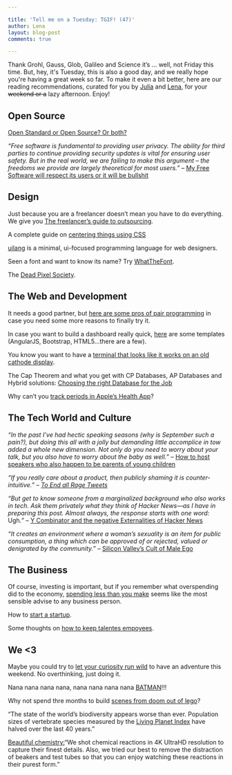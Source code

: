 ```yaml
---

title: 'Tell me on a Tuesday: TGIF! (47)'
author: Lena
layout: blog-post
comments: true

---
```


Thank Grohl, Gauss, Glob, Galileo and Science it’s … well, not Friday this time. But, hey, it's Tuesday, this is also a good day, and we really hope you're having a great week so far. To make it even a bit better, here are our reading recommendations, curated for you by <a href="http://twitter.com/juschm">Julia</a> and <a href="http://twitter.com/ffffux">Lena</a>, for your <del>weekend or a</del> lazy afternoon. Enjoy!


## Open Source
<a href="http://www.youtube.com/watch?v=CNPNpBQuh40">Open Standard or Open Source? Or both?</a>

<em>&#8220;Free software is fundamental to providing user privacy. The ability for third parties to continue providing security updates is vital for ensuring user safety. But in the real world, we are failing to make this argument &#8211; the freedoms we provide are largely theoretical for most users.&#8221; </em>– <a href="http://mjg59.dreamwidth.org/32686.html">My Free Software will respect its users or it will be bullshit</a>


## Design
Just because you are a freelancer doesn&#8217;t mean you have to do everything. We give you <a href="http://www.webdesignerdepot.com/2014/09/the-freelancers-guide-to-outsourcing/">The freelancer’s guide to outsourcing</a>.

A complete guide on <a href="http://css-tricks.com/centering-css-complete-guide/">centering things using CSS</a>

<a href="uilang.com">uilang</a> is a minimal, ui-focused programming language for web designers.

Seen a font and want to know its name? Try <a href="https://www.myfonts.com/WhatTheFont/?">WhatTheFont</a>.

The <a href="http://thedeadpixelsociety.net/">Dead Pixel Society</a>.


## The Web and Development
It needs a good partner, but <a href="https://medium.com/web-design-and-development/the-power-of-pair-programming-vulcan-mind-melding-fa4718130bfe"> here are some pros of pair programming</a> in case you need some more reasons to finally try it.

In case you want to build a dashboard really quick, <a href="http://www.bypeople.com/css-dashboard/">here</a> are some templates (AngularJS, Bootstrap, HTML5&#8230;there are a few).

You know you want to have a <a href="https://github.com/Swordfish90/cool-retro-term">terminal that looks like it works on an old cathode display</a>.

The Cap Theorem and what you get with CP Databases, AP Databases and Hybrid solutions: <a href="http://blog.andyet.com/2014/10/01/right-database">Choosing the right Database for the Job</a>

Why can&#8217;t you <a href="http://ntlk.net/2014/09/26/why-cant-you-track-periods-in-apples-health-app/">track periods in Apple&#8217;s Health App</a>?


## The Tech World and Culture

<em>&#8220;In the past I’ve had hectic speaking seasons (why is September such a pain?), but doing this all with a jolly but demanding little accomplice in tow added a whole new dimension. Not only do you need to worry about your talk, but you also have to worry about the baby as well.&#8221;</em> – <a href="https://medium.com/@bougie/how-to-host-speakers-who-also-happen-to-be-parents-of-young-children-41fa98bd3ae7">How to host speakers who also happen to be parents of young children</a>

<em>&#8220;If you really care about a product, then publicly shaming it is counter-intuitive.&#8221; </em>– <a href="http://www.ableparris.com/words/to-end-all-rage-tweets/"><em>To End all Rage Tweets</em></a>

<em>&#8220;But get to know someone from a marginalized background who also works in tech. Ask them privately what they think of Hacker News—as I have in preparing this post. Almost always, the response starts with one word: </em>Ugh<em>.&#8221;</em> – <a href="http://danilocampos.com/2014/09/y-combinator-and-the-negative-externalities-of-hacker-news/">Y Combinator and the negative Externalities of Hacker News</a>

<em>&#8220;It creates an environment where a woman’s sexuality is an item for public consumption, a thing which can be approved of or rejected, valued or denigrated by the community.&#8221; – </em><a href="http://modelviewculture.com/pieces/silicon-valley-s-cult-of-male-ego">Silicon Valley&#8217;s Cult of Male Ego</a>


## The Business
Of course, investing is important, but if you remember what overspending did to the economy, <a href="http://austinkleon.com/2013/08/01/keep-your-overhead-low/">spending less than you make</a> seems like the most sensible advise to any business person.

How to <a href="http://startupclass.samaltman.com/courses/lec03/">start a startup</a>.

Some thoughts on <a href="http://java.dzone.com/articles/keeping-talented-employees">how to keep talentes empoyees</a>.


## We <3
Maybe you could try to <a href="http://bethevibe.co/home/how-to-have-adventures-be-curious"> let your curiosity run wild</a> to have an adventure this weekend. No overthinking, just doing it.

Nana nana nana nana, nana nana nana nana <a href="http://www.youtube.com/watch?v=yFfjUMinFPk">BATMAN</a>!!!

Why not spend thre months to build <a href="http://www.youtube.com/watch?v=gbSa6vLH6xk">scenes from doom out of lego</a>?

&#8220;The state of the world’s biodiversity appears worse than ever. Population sizes of vertebrate species measured by the <a href="http://wwf.panda.org/about_our_earth/all_publications/living_planet_report/living_planet_index2/">Living Planet Index</a> have halved over the last 40 years.&#8221;

<a href="http://beautifulchemistry.net/">Beautiful chemistry:</a>&#8220;We shot chemical reactions in 4K UltraHD resolution to capture their finest details. Also, we tried our best to remove the distraction of beakers and test tubes so that you can enjoy watching these reactions in their purest form.&#8221;

